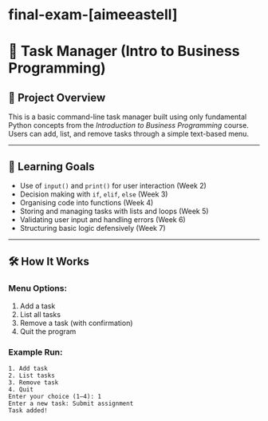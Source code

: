 # final-exam-[aimeeastell]

# 📝 Task Manager (Intro to Business Programming)

## 📌 Project Overview
This is a basic command-line task manager built using only fundamental Python concepts from the *Introduction to Business Programming* course. Users can add, list, and remove tasks through a simple text-based menu.

---

## 🎯 Learning Goals

- Use of `input()` and `print()` for user interaction (Week 2)
- Decision making with `if`, `elif`, `else` (Week 3)
- Organising code into functions (Week 4)
- Storing and managing tasks with lists and loops (Week 5)
- Validating user input and handling errors (Week 6)
- Structuring basic logic defensively (Week 7)

---

## 🛠️ How It Works

### Menu Options:
1. Add a task  
2. List all tasks  
3. Remove a task (with confirmation)  
4. Quit the program

### Example Run:
```text
1. Add task
2. List tasks
3. Remove task
4. Quit
Enter your choice (1–4): 1
Enter a new task: Submit assignment
Task added!
